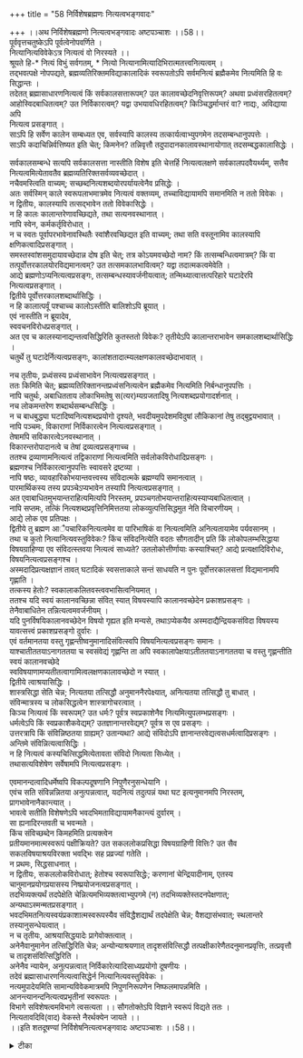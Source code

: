 +++
title = "58 निर्विशेषब्रह्मणः नित्यत्वभङ्गवादः"

+++
।।अथ निर्विशेषब्रह्मणो नित्यत्वभङ्गवादः अष्टपञ्चाशः ।।58।।  
पूर्ववृत्तचतुष्केऽपि पूर्वत्वेनोपवर्णिते ।  
नित्यानित्यविवेकेऽत्र नित्यत्वं वो निरस्यते ।।  
श्रूयते हि-\* नित्यं विभुं सर्वगतम्, \* नित्यो नित्यानामित्यादिभिरात्मतत्त्वनित्यत्वम् ।  
तद्भवत्पक्षे नोपपद्यते, ब्रह्मव्यतिरिक्तमविद्याकालादिकं स्वरूपतोऽपि सर्वमनित्यं ब्रह्मैकमेव नित्यमिति हि वः सिद्धान्तः ।  
तदेतत् ब्रह्मासाधारणनित्यत्वं किं सर्वकालसत्तारूपम्? उत कालावच्छेदनिवृत्तिरूपम्? अथवा प्रध्वंसरहितत्वम्? आहोस्विदबाधितत्वम्? उत निर्विकारत्वम्? यद्वा उभयावधिरहितत्वम्? किञ्चिद्धर्मान्तरं वा? नाद्यः, अविद्याया अपि   
नित्यत्व प्रसङ्गात् ।  
साऽपि हि सर्वेण कालेन सम्बध्यत एव, सर्वस्यापि कालस्य तत्कार्यत्वाभ्युपगमेन तदसम्बन्धानुपपत्तेः ।  
साऽपि कदाचिन्निर्वत्तिष्यत इति चेत्; किमनेन? तन्निवृत्तौ तदुपादानकालावस्थानायोगात् तदसम्बद्धकालासिद्धेः ।  

सर्वकालसम्बन्धे सत्यपि सर्वकालसत्ता नास्तीति विशेष इति चेत्तर्हि नित्यत्वलक्षणे सर्वकालपदवैयर्थ्यम्, सत्तैव नित्यत्वमित्येतावतैव ब्रह्मव्यतिरिक्तसर्वव्यवच्छेदात् ।  
नचैवमस्त्विति वाच्यम्; सच्छब्दनित्यशब्दयोरपर्यायत्वेनैव प्रसिद्धेः ।  
अतः सर्वस्मिन् काले स्वरूपलाभमात्रमेव नित्यत्वं वक्तव्यम्, तच्चाविद्यायामपि समानमिति न ततो विवेकः ।  
न द्वितीयः, कालस्यापि तत्सद्भावेन ततो विवेकासिद्धेः ।  
न हि कालः कालान्तरेणावच्छिद्यते, तथा सत्यनवस्थानात् ।  
नापि स्वेन, कर्मकर्तृविरोधात् ।  
न च स्वतः पूर्वापरभावेनावस्थितैः स्वांशैरवच्छिद्यत इति वाच्यम्; तथा सति वस्तूनामिव कालस्यापि क्षणिकत्वादिप्रसङ्गात् ।  
समस्तस्वांशसमुदायावच्छेदान्न दोष इति चेत्; तत्र कोऽयमवच्छेदो नाम? किं तत्सम्बन्धित्वमात्रम्? किं वा तत्पूर्वोत्तरकालयोरविद्यमानत्वम्? उत तत्समकालभावित्वम्? यद्वा तदात्मकत्वमेवेति ।  
आद्ये ब्रह्मणोऽप्यनित्यत्वप्रसङ्गः, तत्सम्बन्धस्यावर्जनीयत्वात्; तन्मिथ्यात्वात्तत्परिहारे घटादेरपि नित्यत्वप्रसङ्गात् ।  
द्वितीये पूर्वोत्तरकालशब्दार्थासिद्धिः ।  
न हि कालात्पर्वूं पश्चाच्च कालोऽस्तीति बालिशोऽपि ब्रूयात् ।  
एवं नास्तीति न ब्रूयादेव,   
स्ववचनविरोधप्रसङ्गात् ।  
अत एव च कालस्यानाद्यन्तत्वसिद्धिरिति कुतस्ततो विवेकः? तृतीयेऽपि कालान्तराभावेन समकालशब्दार्थासिद्धिः ।  
चतुर्थे तु घटादेर्नित्यत्वप्रसङ्गः, कालांशतादात्म्यलक्षणकालवच्छेदाभावात् ।  

नच तृतीयः, प्रध्वंसस्य प्रध्वंसाभावेन नित्यत्वप्रसङ्गात् ।  
ततः किमिति चेत्; ब्रह्मव्यतिरिक्तानन्तप्रध्वंसनित्यत्वेन ब्रह्मैकमेव नित्यमिति निर्बन्धानुपपत्तिः ।  
नापि चतुर्थः, अबाधितताय लोकाभिमतेषु स(त्यर)म्यग्रजतादिषु नित्यशब्दप्रयोगादर्शनात् ।  
नच लोकमन्तरेण शब्दार्थसम्बन्धसिद्धिः ।  
न च बाधबुद्ध्या घटादिष्वनित्यशब्दप्रयोगो दृश्यते, भवदीयमुपदेशमविदुषां लौकिकानां तेषु तद्बुद्वयभावात् ।  
नापि पञ्चमः, विकाराणां निर्विकारत्वेन नित्यत्वप्रसङ्गात् ।  
तेषामपि सविकारत्वेऽनवस्थानात् ।  
विकारन्तरोपादानत्वे च तेषां द्रव्यत्वप्रसङ्गाच्च ।  
ततश्च द्रव्याणामनित्यत्वं तद्विकाराणां नित्यत्वमिति सर्वलोकविरोधादिप्रसङ्गः ।  
ब्रह्मणश्च निर्विकारत्वानुपपत्तिः स्वावसरे द्रष्टव्या ।  
नापि षष्ठः, व्यावहारिकोभयान्तवत्त्वस्य संविदात्मके ब्रह्मण्यपि समानत्वात् ।  
पारमार्थिकस्य तस्य प्रपञ्चेऽप्यभावेन तस्यापि नित्यत्वप्रसङ्गात् ।  
अत एवाबाधितमुभयान्तराहित्यमित्यपि निरस्तम्, प्रपञ्चगतोभयान्तराहित्यस्याप्यबाधितत्वात् ।  
नापि सप्तमः, तत्किं नित्यशब्दप्रवृत्तिनिमित्ततया लोकव्युत्पत्तिसिद्धमुत नेति विचारणीयम् ।  
आद्ये लोक एव प्रतिपक्षः ।  
द्वितीये तु ब्रह्मण आैपचारिकनित्यत्वमेव वा पारिभाषिकं वा नित्यत्वमिति अनित्यतायामेव पर्यवसानम् ।  
तथा च कुतो नित्यानित्यवस्तुविवेकः? किंच संविदनित्येति वदतः सौगतादीन् प्रति किं लोकोपलम्भसिद्धाया विषयग्राहिण्या एव संविदत्स्तवया नित्यत्वं साध्यते? उतलोकोत्तीर्णायाः कस्याश्चित्? आद्ये प्रत्यक्षादिविरोधः, विषयनित्यत्वप्रसङ्गश्च ।  
अस्मदादिप्रत्यक्षज्ञानं तावत् घटादिकं स्वसत्ताकाले सन्तं साधयति न पुनः पूर्वोत्तरकालसत्तां विद्यमानामपि गृह्णाति ।  
तत्कस्य हेतोः? स्वकालाकलितवस्त्ववभासित्वनियमात् ।  
ततश्च यदि स्वयं कालानवच्छिन्ना संवित् स्यात् विषयस्यापि कालानवच्छेदेन प्रकाशप्रसङ्गः ।  
तेनैवाबाधितेन तन्नित्यत्वमवर्जनीयम् ।  
यदि पुनर्विषयिकालानवच्छेदेन विषयो गृह्यत इति मन्यसे, तथाऽप्येकयैव अस्मदाद्यैन्द्रियकसंविदा विषयस्य यावत्सत्त्वं प्रकाशप्रसङ्गो दुर्वारः ।  
एवं वर्तमानतया वस्तु गृह्णन्तीष्वनुमानादिसंवित्स्वपि विषयनित्यत्वप्रसङ्गः समानः ।  
याश्चातीततयाऽनागततया च स्वसंवेद्यं गृह्णन्ति ता अपि स्वकालापेक्षयाऽतीततयाऽनागततया च वस्तु गृह्णन्तीति स्वयं कालानवच्छेदे   
स्वविषयाणामप्यतीतत्वागामित्वलक्षणकालावच्छेदो न स्यात् ।  
द्वितीये त्वाश्रयासिद्धिः ।  
शास्त्रसिद्धा सेति चेन्न; नित्यतया तत्सिद्धौ अनुमाननैरपेक्ष्यात्, अनित्यतया तत्सिद्धौ तु बाधात् ।  
संविन्मात्रस्य च लोकसिद्धत्वेन शास्त्रागोचरत्वात् ।  
किञ्च नित्यत्वं किं स्वरूपम्? उत धर्मः? पूर्वत्र स्वप्रकाशेनैव नित्यमित्युपलम्भप्रसङ्गः ।  
धर्मत्वेऽपि किं स्वप्रकाशैकवेद्यम्? उतज्ञानान्तरवेद्यम्? पूर्वत्र स एव प्रसङ्गः ।  
उत्तरत्रापि किं संविन्निष्ठतया ग्राह्यम्? उतान्यथा? आद्ये संविदोऽपि ज्ञानान्तरवेद्यत्वसधर्मत्वादिप्रसङ्गः ।  
अन्तिमे संविन्नित्यत्वासिद्धिः ।  
न हि नित्यत्वं कस्यचित्सिद्धमित्येतावता संविदो नित्यता सिध्येत् ।  
तथासत्यविशेषेण सर्वेषामपि नित्यत्वप्रसङ्गः ।  

एवमानन्दत्वादिधर्मेष्वपि विकल्पदूषणानि निपुणैरनुसन्धेयानि ।  
एवंच सति संविन्नन्नितया अनुत्पन्नत्वात्, यदनित्यं तदुत्पन्नं यथा घट इत्यनुमानमपि निरस्तम्, प्रागभावेनानैकान्त्यात् ।  
भावत्वे सतीति विशेषणेऽपि भवदभिमताविद्यायामनैकान्त्यं दुर्वारम् ।  
सा ह्यनादिरन्तवती च भवन्मते ।  
किंच संविच्छब्देन किमहमिति प्रत्यक्त्वेन   
प्रतीयमानमात्मस्वरूपं पक्षीक्रियते? उत सकललोकप्रसिद्धा विषयग्राहिणी वित्तिः? उत सैव सकलविषयाश्रयविरक्ता भवद्भिः सह प्रव्रज्यां गतेति ।  
न प्रथमः, सिद्धसाधनात् ।  
न द्वितीयः, सकललोकविरोधात्; हेतोश्च स्वरूपासिद्धेः; करणानां चेन्द्रियादीनाम्, एतस्य   
चानुमानप्रयोगप्रयासस्य निष्प्रयोजनत्वप्रसङ्गात् ।  
तदभिव्यक्त्यर्थं तदपेक्षेति चेन्नित्यमभिव्यक्तत्वाभ्युपगमे (न) तदभिव्यक्तेस्तदनपेक्षणात्; अन्यथाऽस्मन्मतप्रसङ्गात् ।  
भवदभिमतनित्यस्वयंप्रकाशात्मस्वरूपस्यैव संविद्धैशद्यार्थं तदपेक्षेति चेन्न; वैशद्यासंभवात्; स्थलान्तरे तस्यानुसन्धेयत्वात् ।  
न च तृतीयः, आश्रयासिद्धयादेः प्रागेवोक्तत्वात् ।  
अनेनैवानुमानेन तत्सिद्धिरिति चेन्न; अन्योन्याश्रयणात् तादृशसंवित्सिद्धौ तत्पक्षीकारेणैतदनुमानप्रवृत्तिः, तत्प्रवृत्तौ च तादृशसंवित्सिद्धिरिति ।  
अनेनैव न्यायेन, अनुत्पन्नत्वात् निर्विकारेत्यादिसाध्यप्रयोगो दूषणीयः ।  
तदेवं ब्रह्मासाधारणनित्यत्वासिद्धेर्न नित्यानित्यवस्तुविवेकः ।  
नत्यमुपादेयमिति सामान्यविवेकमात्रमपि निपुणनिरूपणेन निष्फलमापन्नमिति ।  
आनन्त्यानन्दनित्यत्वप्रभृतीनां स्वरूपतः ।  
विभागे सविशेषत्वमविभागे त्वसत्यता ।। सौगतोक्तेऽपि विज्ञाने स्वरूपं विद्यते ततः ।  
नित्यतावदिवि(वाद) वेकस्ते नैरर्थक्येन जायते ।।  
।।इति शतदूषण्यां निर्विशेषनित्यत्वभङ्गवादः अष्टपञ्चाशः ।।58।।

<details><summary>टीका</summary>


</details>

